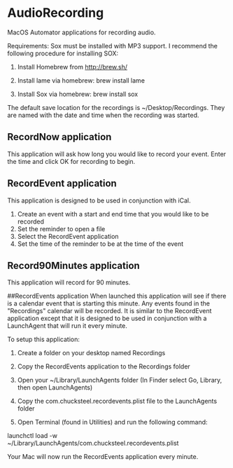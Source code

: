 # AudioRecording
MacOS Automator applications for recording audio.

Requirements:
Sox must be installed with MP3 support.
I recommend the following procedure for installing SOX:

1. Install Homebrew from http://brew.sh/

2. Install lame via homebrew:
   brew install lame

3. Install Sox via homebrew:
   brew install sox

The default save location for the recordings is ~/Desktop/Recordings. They are named with the date and time when the recording was started.

## RecordNow application
This application will ask how long you would like to record your event.
Enter the time and click OK for recording to begin.

## RecordEvent application
This application is designed to be used in conjunction with iCal.
1. Create an event with a start and end time that you would like to be recorded
2. Set the reminder to open a file
3. Select the RecordEvent application
4. Set the time of the reminder to be at the time of the event

## Record90Minutes application
This application will record for 90 minutes.

##RecordEvents application 
When launched this application will see if there is a calendar event that
is starting this minute. Any events found in the "Recordings" calendar
will be recorded. It is similar to the RecordEvent application except
that it is designed to be used in conjunction with a LaunchAgent that will
run it every minute. 

To setup this application:
1. Create a folder on your desktop named Recordings

2. Copy the RecordEvents application to the Recordings folder

3. Open your ~/Library/LaunchAgents folder (In Finder select Go, Library, then open LaunchAgents)

4. Copy the com.chucksteel.recordevents.plist file to the LaunchAgents folder

5. Open Terminal (found in Utilities) and run the following command:

  launchctl load -w ~/Library/LaunchAgents/com.chucksteel.recordevents.plist

Your Mac will now run the RecordEvents application every minute.
